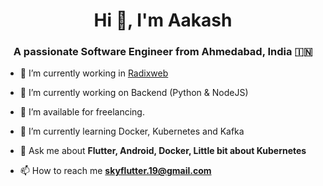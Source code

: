 <h1 align="center">Hi 👋, I'm <!--<a href="https://100rabhcsmc.github.io/Me.io/" target="blank">
Saurabh</a>-->Aakash</h1>
<h3 align="center">A passionate Software Engineer from Ahmedabad, India &#127470;&#127475</h3>

- 🔭 I’m currently working in <a href="https://phoenix.tech/griffyn/" target="blank">Radixweb</a>

- 🌱 I’m currently working on Backend (Python & NodeJS)

- 🤝 I’m available for freelancing.

- 🌱 I’m currently learning Docker, Kubernetes and Kafka

- 💬 Ask me about **Flutter, Android, Docker, Little bit about Kubernetes**

- 📫 How to reach me **skyflutter.19@gmail.com**
